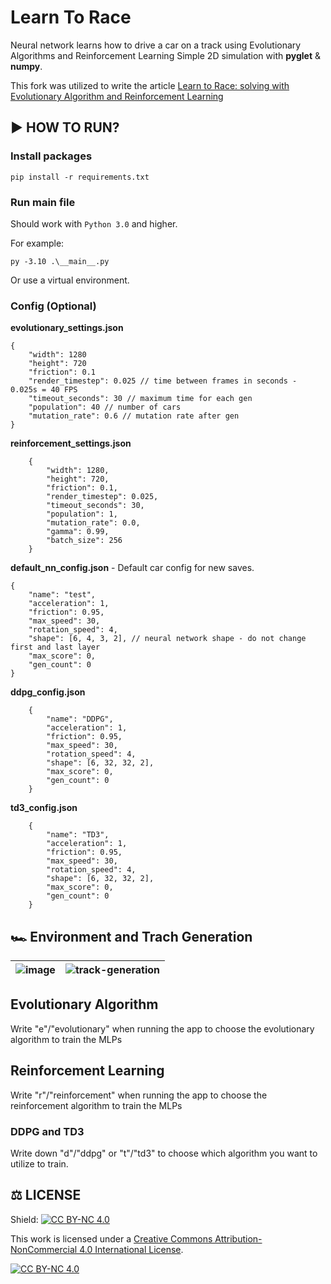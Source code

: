 # Learn To Race

Neural network learns how to drive a car on a track using Evolutionary Algorithms and Reinforcement Learning
Simple 2D simulation with **pyglet** & **numpy**.

This fork was utilized to write the article [Learn to Race: solving with Evolutionary Algorithm and Reinforcement Learning](/Learn%20to%20Race%20solving%20with%20Evolutionary%20Algorithms%20and%20Reinforcement%20Learning.pdf)

## ▶️️ HOW TO RUN?

### Install packages

    pip install -r requirements.txt

### Run main file

Should work with `Python 3.0` and higher.

For example:

    py -3.10 .\__main__.py

Or use a virtual environment.

### Config (Optional)

**evolutionary_settings.json**

    {
        "width": 1280
        "height": 720
        "friction": 0.1
        "render_timestep": 0.025 // time between frames in seconds - 0.025s = 40 FPS
        "timeout_seconds": 30 // maximum time for each gen
        "population": 40 // number of cars
        "mutation_rate": 0.6 // mutation rate after gen
    }

**reinforcement_settings.json**

    	{
    		"width": 1280,
    		"height": 720,
    		"friction": 0.1,
    		"render_timestep": 0.025,
    		"timeout_seconds": 30,
    		"population": 1,
    		"mutation_rate": 0.0,
    		"gamma": 0.99,
    		"batch_size": 256
    	}

**default_nn_config.json** - Default car config for new saves.

    {
        "name": "test",
        "acceleration": 1,
        "friction": 0.95,
        "max_speed": 30,
        "rotation_speed": 4,
        "shape": [6, 4, 3, 2], // neural network shape - do not change first and last layer
        "max_score": 0,
        "gen_count": 0
    }

**ddpg_config.json**

    	{
    		"name": "DDPG",
    		"acceleration": 1,
    		"friction": 0.95,
    		"max_speed": 30,
    		"rotation_speed": 4,
    		"shape": [6, 32, 32, 2],
    		"max_score": 0,
    		"gen_count": 0
    	}

**td3_config.json**

    	{
    		"name": "TD3",
    		"acceleration": 1,
    		"friction": 0.95,
    		"max_speed": 30,
    		"rotation_speed": 4,
    		"shape": [6, 32, 32, 2],
    		"max_score": 0,
    		"gen_count": 0
    	}

## 🏎️ Environment and Trach Generation

| ![image](https://user-images.githubusercontent.com/46631861/161503165-7a99e1e1-d726-4797-8167-4bb582fa3457.png) | ![track-generation](https://user-images.githubusercontent.com/46631861/161503022-bf0ca0d1-f678-48ce-b570-5bcaaa47b6f3.gif) |
| --------------------------------------------------------------------------------------------------------------- | -------------------------------------------------------------------------------------------------------------------------- |

## Evolutionary Algorithm

Write "e"/"evolutionary" when running the app to choose the evolutionary algorithm to train the MLPs

## Reinforcement Learning

Write "r"/"reinforcement" when running the app to choose the reinforcement algorithm to train the MLPs

### DDPG and TD3

Write down "d"/"ddpg" or "t"/"td3" to choose which algorithm you want to utilize to train.

## ⚖️ LICENSE

Shield: [![CC BY-NC 4.0][cc-by-nc-shield]][cc-by-nc]

This work is licensed under a
[Creative Commons Attribution-NonCommercial 4.0 International License][cc-by-nc].

[![CC BY-NC 4.0][cc-by-nc-image]][cc-by-nc]

[cc-by-nc]: https://creativecommons.org/licenses/by-nc/4.0/
[cc-by-nc-image]: https://licensebuttons.net/l/by-nc/4.0/88x31.png
[cc-by-nc-shield]: https://img.shields.io/badge/License-CC%20BY--NC%204.0-lightgrey.svg
[car-sensors]: https://raw.githubusercontent.com/JPVercosa/LearnToRace/master/.github/images/car_sensors.png
